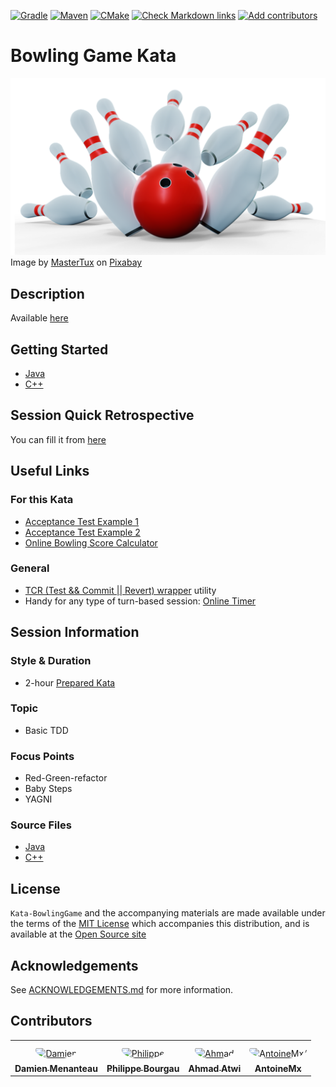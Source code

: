 [![Gradle](https://github.com/murex/Kata-BowlingGame/actions/workflows/gradle.yml/badge.svg)](https://github.com/murex/Kata-BowlingGame/actions/workflows/gradle.yml)
[![Maven](https://github.com/murex/Kata-BowlingGame/actions/workflows/maven.yml/badge.svg)](https://github.com/murex/Kata-BowlingGame/actions/workflows/maven.yml)
[![CMake](https://github.com/murex/Kata-BowlingGame/actions/workflows/cmake.yml/badge.svg)](https://github.com/murex/Kata-BowlingGame/actions/workflows/cmake.yml)
[![Check Markdown links](https://github.com/murex/Kata-BowlingGame/actions/workflows/markdown-link-check.yml/badge.svg)](https://github.com/murex/Kata-BowlingGame/actions/workflows/markdown-link-check.yml)
[![Add contributors](https://github.com/murex/Kata-BowlingGame/actions/workflows/contributors.yml/badge.svg)](https://github.com/murex/Kata-BowlingGame/actions/workflows/contributors.yml)

# Bowling Game Kata

![Bowling Game](./images/BowlingGame.png) <br>
Image by [MasterTux](https://pixabay.com/fr/users/mastertux-470906/) on [Pixabay](https://pixabay.com/fr/illustrations/bowling-gr%C3%A8ve-boule-isol%C3%A9-3d-3427969/)

## Description

Available [here](http://codingdojo.org/kata/Bowling/)

## Getting Started

- [Java](java/GETTING_STARTED.md)
- [C++](cpp/GETTING_STARTED.md)

## Session Quick Retrospective

You can fill it from [here](QuickRetrospective.md)

## Useful Links

### For this Kata

- [Acceptance Test Example 1](http://www.labviewcraftsmen.com/blog/bowling-kata-unit-test-framework#)
- [Acceptance Test Example 2](http://slocums.homestead.com/gamescore.html)
- [Online Bowling Score Calculator](http://www.bowlinggenius.com/)

### General

- [TCR (Test && Commit || Revert) wrapper](tcr/TCR.md) utility
- Handy for any type of turn-based session: [Online Timer](https://agility.jahed.dev/)

## Session Information

### Style & Duration

- 2-hour [Prepared Kata](doc/PreparedKata.md)

### Topic

- Basic TDD

### Focus Points

- Red-Green-refactor
- Baby Steps
- YAGNI

### Source Files

- [Java](java)
- [C++](cpp)

## License

`Kata-BowlingGame` and the accompanying materials are made available
under the terms of the [MIT License](LICENSE.md) which accompanies this
distribution, and is available at the [Open Source site](https://opensource.org/licenses/MIT)

## Acknowledgements

See [ACKNOWLEDGEMENTS.md](ACKNOWLEDGEMENTS.md) for more information.

## Contributors

<table>
<tr>
    <td align="center" style="word-wrap: break-word; width: 150.0; height: 150.0">
        <a href=https://github.com/mengdaming>
            <img src=https://avatars.githubusercontent.com/u/1313765?v=4 width="100;"  style="border-radius:50%;align-items:center;justify-content:center;overflow:hidden;padding-top:10px" alt=Damien Menanteau/>
            <br />
            <sub style="font-size:14px"><b>Damien Menanteau</b></sub>
        </a>
    </td>
    <td align="center" style="word-wrap: break-word; width: 150.0; height: 150.0">
        <a href=https://github.com/philou>
            <img src=https://avatars.githubusercontent.com/u/23983?v=4 width="100;"  style="border-radius:50%;align-items:center;justify-content:center;overflow:hidden;padding-top:10px" alt=Philippe Bourgau/>
            <br />
            <sub style="font-size:14px"><b>Philippe Bourgau</b></sub>
        </a>
    </td>
    <td align="center" style="word-wrap: break-word; width: 150.0; height: 150.0">
        <a href=https://github.com/aatwi>
            <img src=https://avatars.githubusercontent.com/u/11088496?v=4 width="100;"  style="border-radius:50%;align-items:center;justify-content:center;overflow:hidden;padding-top:10px" alt=Ahmad Atwi/>
            <br />
            <sub style="font-size:14px"><b>Ahmad Atwi</b></sub>
        </a>
    </td>
    <td align="center" style="word-wrap: break-word; width: 150.0; height: 150.0">
        <a href=https://github.com/AntoineMx>
            <img src=https://avatars.githubusercontent.com/u/77109701?v=4 width="100;"  style="border-radius:50%;align-items:center;justify-content:center;overflow:hidden;padding-top:10px" alt=AntoineMx/>
            <br />
            <sub style="font-size:14px"><b>AntoineMx</b></sub>
        </a>
    </td>
</tr>
</table>
